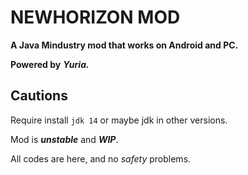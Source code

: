 # NEWHORIZON MOD

****A Java Mindustry mod that works on Android and PC.****

**Powered by** ***Yuria.***

## Cautions
Require install `jdk 14` or maybe jdk in other versions.

Mod is ***unstable*** and ***WIP***.

All codes are here, and no *safety* problems.


